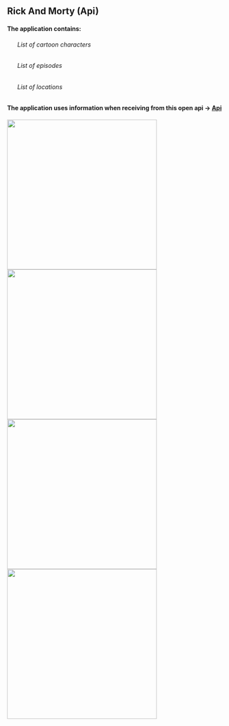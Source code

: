<h2> Rick And Morty (Api) </h2>

<h4>The application contains:</h4>
<ul>
  <h6>List of cartoon characters</h6>
  <h6>List of episodes</h6>
  <h6>List of locations</h6>
</ul> 

<h4>The application uses information when receiving from this open api -> <a href="https://rickandmortyapi.com/">Api</a> </h4>

<p>
  <image src="https://github.com/CptNeckman/RickAndMortyApi/blob/master/rick1.jpg" weight="200" height="350"/>
  <image src="https://github.com/CptNeckman/RickAndMortyApi/blob/master/rick2.jpg" weight="200" height="350"/>
  <image src="https://github.com/CptNeckman/RickAndMortyApi/blob/master/rick3.jpg" weight="200" height="350"/>
  <image src="https://github.com/CptNeckman/RickAndMortyApi/blob/master/rick4.jpg" weight="200" height="350"/>
</p>
